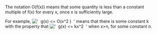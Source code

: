 The notation O(f(x)) means that some quantity is less than a constant
multiple of f(x) for every x, once x is sufficiently large.

For example,
!['  g(x) \<= O(x\^2 )  '](../dictionary/equation_images/3109.1..png)
means that there is some constant k with the property that
!['  g(x) \<= kx\^2  '](../dictionary/equation_images/3109.2..png) when
x\>n, for some constant n.
